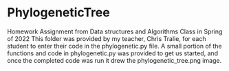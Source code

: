 # PhylogeneticTree
Homework Assignment from Data structures and Algorithms Class in Spring of 2022
This folder was provided by my teacher, Chris Tralie, for each student to enter their code in the phylogenetic.py file.
A small portion of the functions and code in phylogenetic.py was provided to get us started, and once the completed code was run it drew the phylogenetic_tree.png image.
